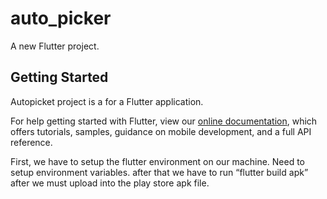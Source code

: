 # auto_picker

A new Flutter project.

## Getting Started

Autopicket project is a for a Flutter application.

For help getting started with Flutter, view our
[online documentation](https://flutter.dev/docs), which offers tutorials,
samples, guidance on mobile development, and a full API reference.

First, we have to setup the flutter environment on our machine. Need to setup environment variables. after that we have to run “flutter build apk” after we must upload into the play store apk file.
